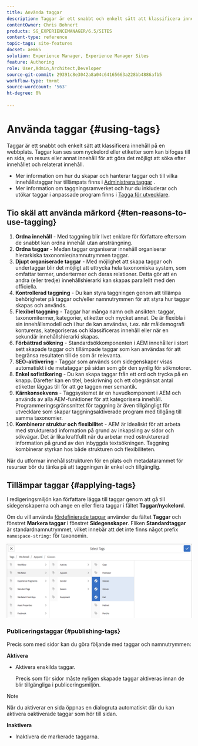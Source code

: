 ```yaml
---
title: Använda taggar
description: Taggar är ett snabbt och enkelt sätt att klassificera innehåll på en webbplats.
contentOwner: Chris Bohnert
products: SG_EXPERIENCEMANAGER/6.5/SITES
content-type: reference
topic-tags: site-features
docset: aem65
solution: Experience Manager, Experience Manager Sites
feature: Authoring
role: User,Admin,Architect,Developer
source-git-commit: 29391c8e3042a8a04c64165663a228bb4886afb5
workflow-type: tm+mt
source-wordcount: '563'
ht-degree: 0%

---
```



# Använda taggar {#using-tags}

Taggar är ett snabbt och enkelt sätt att klassificera innehåll på en webbplats. Taggar kan ses som nyckelord eller etiketter som kan bifogas till en sida, en resurs eller annat innehåll för att göra det möjligt att söka efter innehållet och relaterat innehåll.

* Mer information om hur du skapar och hanterar taggar och till vilka innehållstaggar har tillämpats finns i [Administrera taggar](/help/sites-administering/tags.md) .
* Mer information om taggningsramverket och hur du inkluderar och utökar taggar i anpassade program finns i [Tagga för utvecklare](/help/sites-developing/tags.md).

## Tio skäl att använda märkord {#ten-reasons-to-use-tagging}

1. **Ordna innehåll** - Med taggning blir livet enklare för författare eftersom de snabbt kan ordna innehåll utan ansträngning.
1. **Ordna taggar** - Medan taggar organiserar innehåll organiserar hierarkiska taxonomier/namnutrymmen taggar.
1. **Djupt organiserade taggar** - Med möjlighet att skapa taggar och undertaggar blir det möjligt att uttrycka hela taxonomiska system, som omfattar termer, undertermer och deras relationer. Detta gör att en andra (eller tredje) innehållshierarki kan skapas parallellt med den officiella.
1. **Kontrollerad taggning** - Du kan styra taggningen genom att tillämpa behörigheter på taggar och/eller namnutrymmen för att styra hur taggar skapas och används.
1. **Flexibel taggning** - Taggar har många namn och ansikten: taggar, taxonomitermer, kategorier, etiketter och mycket annat. De är flexibla i sin innehållsmodell och i hur de kan användas, t.ex. när måldemografi kontureras, kategoriseras och klassificeras innehåll eller när en sekundär innehållshierarki skapas.
1. **Förbättrad sökning** - Standardsökkomponenten i AEM innehåller i stort sett skapade taggar och tillämpade taggar som kan användas för att begränsa resultaten till de som är relevanta.
1. **SEO-aktivering** - Taggar som används som sidegenskaper visas automatiskt i de metataggar på sidan som gör den synlig för sökmotorer.
1. **Enkel sofistikering** - Du kan skapa taggar från ett ord och trycka på en knapp. Därefter kan en titel, beskrivning och ett obegränsat antal etiketter läggas till för att ge taggen mer semantik.
1. **Kärnkonsekvens** - Taggsystemet är en huvudkomponent i AEM och används av alla AEM-funktioner för att kategorisera innehåll. Programmeringsgränssnittet för taggning är även tillgängligt för utvecklare som skapar taggningsaktiverade program med tillgång till samma taxonomier.
1. **Kombinerar struktur och flexibilitet** - AEM är idealiskt för att arbeta med strukturerad information på grund av inkapsling av sidor och sökvägar. Det är lika kraftfullt när du arbetar med ostrukturerad information på grund av den inbyggda textsökningen. Taggning kombinerar styrkan hos både strukturen och flexibiliteten.

När du utformar innehållsstrukturen för en plats och metadatarammet för resurser bör du tänka på att taggningen är enkel och tillgänglig.

## Tillämpar taggar {#applying-tags}

I redigeringsmiljön kan författare lägga till taggar genom att gå till sidegenskaperna och ange en eller flera taggar i fältet **Taggar/nyckelord**.

Om du vill använda [fördefinierade taggar](/help/sites-administering/tags.md) använder du fältet **Taggar** och fönstret **Markera taggar** i fönstret **Sidegenskaper**. Fliken **Standardtaggar** är standardnamnutrymmet, vilket innebär att det inte finns något prefix `namespace-string:` för taxonomin.

![Markera taggfönstret; använd X-knappen för att avmarkera de markerade taggarna](assets/chlimage_1-41.png)

### Publiceringstaggar {#publishing-tags}

Precis som med sidor kan du göra följande med taggar och namnutrymmen:

**Aktivera**

* Aktivera enskilda taggar.

  Precis som för sidor måste nyligen skapade taggar aktiveras innan de blir tillgängliga i publiceringsmiljön.

>[!NOTE]
>
>När du aktiverar en sida öppnas en dialogruta automatiskt där du kan aktivera oaktiverade taggar som hör till sidan.

**Inaktivera**

* Inaktivera de markerade taggarna.
